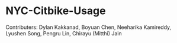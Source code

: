 # NYC-Citbike-Usage

Contributers: Dylan Kakkanad, Boyuan Chen, Neeharika Kamireddy, Lyushen Song, Pengru Lin, Chirayu (Mitthi) Jain
